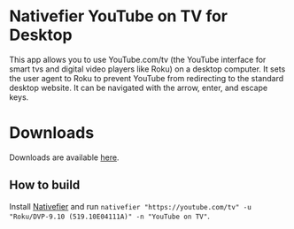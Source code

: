 # Nativefier YouTube on TV for Desktop
This app allows you to use YouTube.com/tv (the YouTube interface for smart tvs and digital video players like Roku) on a desktop computer. It sets the user agent to Roku to prevent YouTube from redirecting to the standard desktop website. It can be navigated with the arrow, enter, and escape keys. 

# Downloads
Downloads are available [here](https://github.com/mattruzzi/Nativefier-YouTube-Roku-App-for-Desktop/releases).

## How to build
Install [Nativefier](https://github.com/jiahaog/nativefier#installation) and run `nativefier "https://youtube.com/tv" -u "Roku/DVP-9.10 (519.10E04111A)" -n "YouTube on TV"`. 

